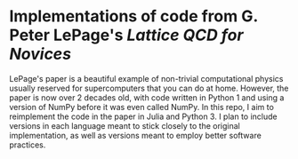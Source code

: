 # Implementations of code from G. Peter LePage's _Lattice QCD for Novices_

LePage's paper is a beautiful example of non-trivial computational physics usually reserved for supercomputers that you can do at home. However, the paper is now over 2 decades old, with code written in Python 1 and using a version of NumPy before it was even called NumPy. In this repo, I aim to reimplement the code in the paper in Julia and Python 3. I plan to include versions in each language meant to stick closely to the original implementation, as well as versions meant to employ better software practices. 
